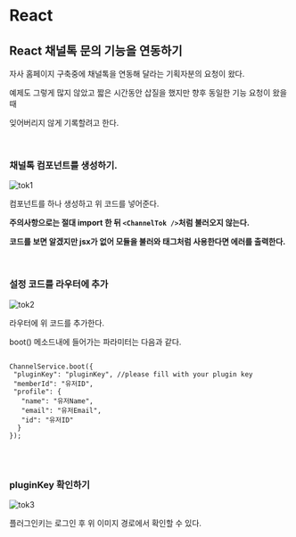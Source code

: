 # React
  ## React 채널톡 문의 기능을 연동하기

  자사 홈페이지 구축중에 채널톡을 연동해 달라는 기획자분의 요청이 왔다.

  예제도 그렇게 많지 않았고 짧은 시간동안 삽질을 했지만 향후 동일한 기능 요청이 왔을때
  
  잊어버리지 않게 기록할려고 한다.
  
  <br />
  
  ### 채널톡 컴포넌트를 생성하기.

  ![tok1](https://user-images.githubusercontent.com/94499416/184269445-45bd7de9-04a1-44ee-bd32-07be9d250dae.PNG)
  
  컴포넌트를 하나 생성하고 위 코드를 넣어준다.
  
  **주의사항으로는 절대 import 한 뒤 `<ChannelTok />`처럼 불러오지 않는다.**
  
  **코드를 보면 알겠지만 jsx가 없어 모듈을 불러와 태그처럼 사용한다면 에러를 출력한다.** 

  <br />

### 설정 코드를 라우터에 추가
  
![tok2](https://user-images.githubusercontent.com/94499416/184270897-2242d4ed-6eb8-412b-8c1d-b72d1c1ee85d.PNG)
    
라우터에 위 코드를 추가한다.
    
boot() 메소드내에 들어가는 파라미터는 다음과 같다.
    
 ```
    
ChannelService.boot({
  "pluginKey": "pluginKey", //please fill with your plugin key
  "memberId": "유저ID",
  "profile": {
    "name": "유저Name",
    "email": "유저Email", 
    "id": "유저ID"
   }
});
    
```
    
<br />

### pluginKey 확인하기
  
![tok3](https://user-images.githubusercontent.com/94499416/184272268-81cbf81e-4d65-4a12-93e3-54e3da550467.jpg)
  
플러그인키는 로그인 후 위 이미지 경로에서 확인할 수 있다.
